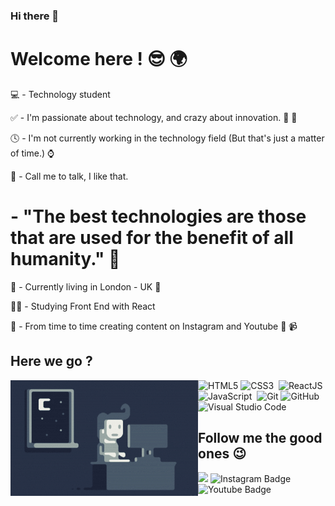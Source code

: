 ### Hi there 👋

# Welcome here ! 😎 🌍

💻 - Technology student  

✅ - I'm passionate about technology, and crazy about innovation. 🚀 📲  

🕓 - I'm not currently working in the technology field (But that's just a matter of time.) ⌚️

💬 - Call me to talk, I like that.



# - "The best technologies are those that are used for the benefit of all humanity." 🧠

📍 - Currently living in London - UK  👑  

👨‍💻 - Studying Front End with React  

📱 - From time to time creating content on Instagram and Youtube 📸  📹


## Here we go ?


<img alt="Night Coding" src="https://raw.githubusercontent.com/AVS1508/AVS1508/master/assets/Night-Coding.gif" align="left"/>

 ![HTML5](https://img.shields.io/badge/-HTML5-E34F26?style=flat&logoColor=fff&logo=HTML5)&nbsp;![CSS3](https://img.shields.io/badge/-CSS3-333333?style=flat&logo=CSS3&logoColor=1572B6)&nbsp; ![ReactJS](https://img.shields.io/badge/-ReactJS-18BCEE?style=flat&logoColor=fff&logo=react)&nbsp;![JavaScript](https://img.shields.io/badge/-JavaScript-FEAE32?style=flat&logoColor=fff&logo=javascript)&nbsp; ![Git](https://img.shields.io/badge/-Git-333333?style=flat&logo=git) ![GitHub](https://img.shields.io/badge/-GitHub-333333?style=flat&logo=github)&nbsp;
 ![Visual Studio Code](https://img.shields.io/badge/-Visual%20Studio%20Code-333333?style=flat&logo=visual-studio-code&logoColor=007ACC)&nbsp;





## Follow me the good ones 😉

 <a href="https://www.linkedin.com/in/mateus-rodrigues-1624271a7/"><img src="https://img.shields.io/badge/-Mateus%20Rodrigues%20-0077B5?style=flat-square&logo=Linkedin&logoColor=white"/></a>  ![Instagram Badge](https://img.shields.io/badge/-Instagram-white?style=flat-square&logo=Instagram&logoColor=White=https://www.instagram.com/mateus_rodrigs31/) ![Youtube Badge](https://img.shields.io/badge/-Youtube-FF0000?style=flat-square&labelColor=FF0000&logo=youtube&logoColor=white&link=https://www.youtube.com/channel/UC98MAAltmTLPlw7tjCqYVcA)
